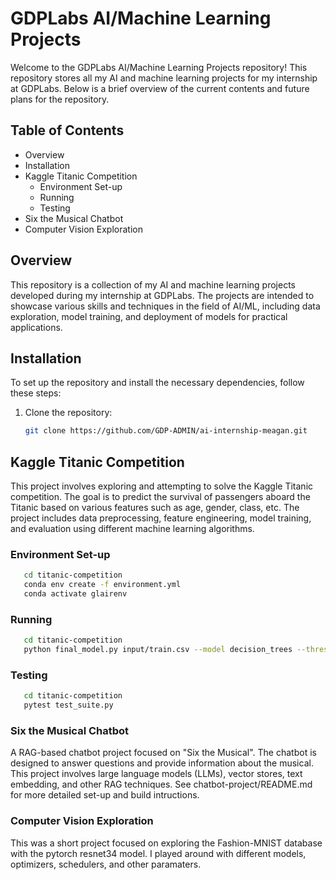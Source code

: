 # GDPLabs AI/Machine Learning Projects

Welcome to the GDPLabs AI/Machine Learning Projects repository! This repository stores all my AI and machine learning projects for my internship at GDPLabs. Below is a brief overview of the current contents and future plans for the repository.

## Table of Contents

- Overview
- Installation
- Kaggle Titanic Competition
   - Environment Set-up
   - Running
   - Testing
- Six the Musical Chatbot
- Computer Vision Exploration


## Overview

This repository is a collection of my AI and machine learning projects developed during my internship at GDPLabs. The projects are intended to showcase various skills and techniques in the field of AI/ML, including data exploration, model training, and deployment of models for practical applications.


## Installation

To set up the repository and install the necessary dependencies, follow these steps:

1. Clone the repository:
   ```bash
   git clone https://github.com/GDP-ADMIN/ai-internship-meagan.git


## Kaggle Titanic Competition

This project involves exploring and attempting to solve the Kaggle Titanic competition. The goal is to predict the survival of passengers aboard the Titanic based on various features such as age, gender, class, etc. The project includes data preprocessing, feature engineering, model training, and evaluation using different machine learning algorithms.

### Environment Set-up
```bash
   cd titanic-competition
   conda env create -f environment.yml
   conda activate glairenv
```

### Running
```bash
   cd titanic-competition
   python final_model.py input/train.csv --model decision_trees --threshold 0.55
```

### Testing
```bash
   cd titanic-competition
   pytest test_suite.py
```


### Six the Musical Chatbot

A RAG-based chatbot project focused on "Six the Musical". The chatbot is designed to answer questions and provide information about the musical. This project involves large language models (LLMs), vector stores, text embedding, and other RAG techniques. See chatbot-project/README.md for more detailed set-up and build intructions.


### Computer Vision Exploration

This was a short project focused on exploring the Fashion-MNIST database with the pytorch resnet34 model. I played around with different models, optimizers, schedulers, and other paramaters.
